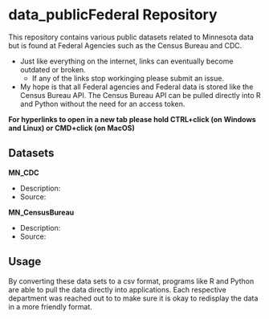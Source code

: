 # data_publicFederal Repository

This repository contains various public datasets related to Minnesota data but is found at Federal Agencies such as the Census Bureau and CDC.
   - Just like everything on the internet, links can eventually become outdated or broken.
      - If any of the links stop workinging please submit an issue. 
   - My hope is that all Federal agencies and Federal data is stored like the Census Bureau API. The Census Bureau API can be pulled directly into R and Python without the need for an access token.

**For hyperlinks to open in a new tab please hold CTRL+click (on Windows and Linux) or CMD+click (on MacOS)**  

## Datasets

**MN_CDC**
   - Description: 
   - Source: 

**MN_CensusBureau**
   - Description: 
   - Source: 

     
## Usage

By converting these data sets to a csv format, programs like R and Python are able to pull the data directly into applications.
Each respective department was reached out to to make sure it is okay to redisplay the data in a more friendly format. 
